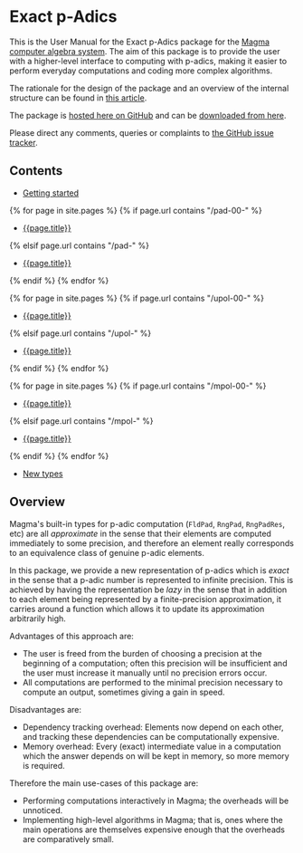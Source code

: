 ---
---

# Exact p-Adics

This is the User Manual for the Exact p-Adics package for the [Magma computer algebra system](http://magma.maths.usyd.edu.au/magma). The aim of this package is to provide the user with a higher-level interface to computing with p-adics, making it easier to perform everyday computations and coding more complex algorithms.

The rationale for the design of the package and an overview of the internal structure can be found in [this article](http://arxiv.org/my-article).

The package is [hosted here on GitHub](https://github.com/cjdoris/ExactpAdics) and can be [downloaded from here](https://github.com/cjdoris/ExactpAdics/releases).

Please direct any comments, queries or complaints to [the GitHub issue tracker](https://github.com/cjdoris/ExactpAdics/issues).

## Contents

* [Getting started](getting-started)

{% for page in site.pages %}
{% if page.url contains "/pad-00-" %}

* [{{page.title}}]({{site.baseurl}}{{page.url}})

{% elsif page.url contains "/pad-" %}

  * [{{page.title}}]({{site.baseurl}}{{page.url}})
  
{% endif %}
{% endfor %}

{% for page in site.pages %}
{% if page.url contains "/upol-00-" %}

* [{{page.title}}]({{site.baseurl}}{{page.url}})
  
{% elsif page.url contains "/upol-" %}

  * [{{page.title}}]({{site.baseurl}}{{page.url}})
  
{% endif %}
{% endfor %}

{% for page in site.pages %}
{% if page.url contains "/mpol-00-" %}

* [{{page.title}}]({{site.baseurl}}{{page.url}})
  
{% elsif page.url contains "/mpol-" %}

  * [{{page.title}}]({{site.baseurl}}{{page.url}})
  
{% endif %}
{% endfor %}

* [New types](types)

## Overview

Magma's built-in types for p-adic computation (`FldPad`, `RngPad`, `RngPadRes`, etc) are all *approximate* in the sense that their elements are computed immediately to some precision, and therefore an element really corresponds to an equivalence class of genuine p-adic elements.

In this package, we provide a new representation of p-adics which is *exact* in the sense that a p-adic number is represented to infinite precision. This is achieved by having the representation be *lazy* in the sense that in addition to each element being represented by a finite-precision approximation, it carries around a function which allows it to update its approximation arbitrarily high.

Advantages of this approach are:

* The user is freed from the burden of choosing a precision at the beginning of a computation; often this precision will be insufficient and the user must increase it manually until no precision errors occur.
* All computations are performed to the minimal precision necessary to compute an output, sometimes giving a gain in speed.

Disadvantages are:

* Dependency tracking overhead: Elements now depend on each other, and tracking these dependencies can be computationally expensive.
* Memory overhead: Every (exact) intermediate value in a computation which the answer depends on will be kept in memory, so more memory is required.

Therefore the main use-cases of this package are:

* Performing computations interactively in Magma; the overheads will be unnoticed.
* Implementing high-level algorithms in Magma; that is, ones where the main operations are themselves expensive enough that the overheads are comparatively small.

